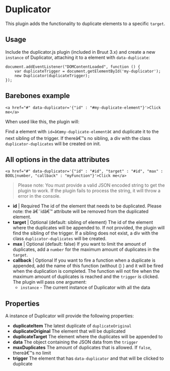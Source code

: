 # Duplicator

This plugin adds the functionality to duplicate elements to a specific `target`.

## Usage

Include the duplicator.js plugin (included in Bruut 3.x) and create a new `instance` of Duplicator, attaching it to a element with `data-duplicate`:

	document.addEventListener("DOMContentLoaded", function () {
	    var duplicateTrigger = document.getElementById('my-duplicator');
	    new Duplicator(duplicateTrigger);
	});

## Barebones example

	<a href="#" data-duplicator='{"id" : "#my-duplicate-element"}'>Click me</a>

When used like this, the plugin will:

Find a element with `id=â€œmy-duplicate-elementâ€` and duplicate it to the next sibling of the trigger. If thereâ€™s no sibling, a div with the class `duplicator-duplicates` will be created on init.

## All options in the data attributes

	<a href="#" data-duplicator='{"id" : "#id", "target" : "#id", "max" : BOOL|number, "callback" : "myFunction"}'>Click me</a>

> Please note: You must provide a valid JSON encoded string to get the plugin to work. If the plugin fails to process the string, it will throw a error in the console.

- **id** | Required
The id of the element that needs to be duplicated. Please note: the â€˜idâ€™ attribute will be removed from the duplicated element.
- **target** | Optional (default: sibling of element)
The id of the element where the duplicates will be appended to. If not provided, the plugin will find the sibling of the trigger. If a sibling does not exist, a div with the class `duplicator-duplicates` will be created.
- **max** | Optional (default: false)
If you want to limit the amount of duplicates, add a `number` for the maximum amount of duplicates in the `target`.
- **callback** | Optional
If you want to fire a function when a duplicate is appended, add the name of this function (without () ) and it will be fired when the duplication is completed. The function will not fire when the maximum amount of duplicates is reached and the `trigger` is clicked. The plugin will pass one argument:
    - `instance` - The current instance of Duplicator with all the data

## Properties
A instance of Duplicator will provide the following properties:

- **duplicateItem**
The latest duplicate of `duplicateOriginal`
- **duplicateOriginal**
The element that will be duplicated
- **duplicateTarget**
The element where the duplicates will be appended to
- **data**
The object containing the JSON data from the `trigger`
- **maxDuplicates**
The amount of duplicates that is allowed. If `false`, thereâ€™s no limit
- **trigger**
The element that has `data-duplicator` and that will be clicked to duplicate